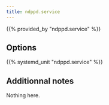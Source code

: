 ```yaml
---
title: ndppd.service
---
```


{{% provided_by "ndppd.service" %}}

## Options

{{% systemd_unit "ndppd.service" %}}

## Additionnal notes

Nothing here.